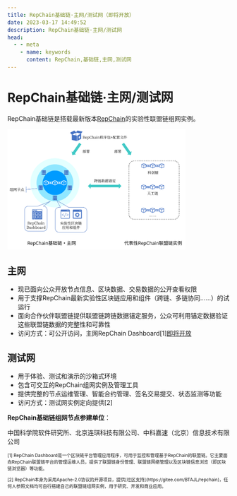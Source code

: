 ```yaml
---
title: RepChain基础链·主网/测试网（即将开放）
date: 2023-03-17 14:49:52
description: RepChain基础链·主网/测试网
head:
  - - meta
    - name: keywords
      content: RepChain,基础链,主网,测试网
---
```

# RepChain基础链·主网/测试网

RepChain基础链是搭载最新版本[RepChain](https://repchain.net)的实验性联盟链组网实例。

<p style="width:80%">
  <img src="/img/mainnet.png">
</p>

## 主网

* 现已面向公众开放节点信息、区块数据、交易数据的公开查看权限
* 用于支撑RepChain最新实验性区块链应用和组件（跨链、多链协同……）的试运行
* 面向合作伙伴联盟链提供联盟链跨链数据锚定服务，公众可利用锚定数据验证这些联盟链数据的完整性和可靠性
* 访问方式：可公开访问，主网RepChain Dashboard[1][即将开放]()

## 测试网

* 用于体验、测试和演示的沙箱式环境
* 包含可交互的RepChain组网实例及管理工具
* 提供完整的节点运维管理、智能合约管理、签名交易提交、状态监测等功能
* 访问方式：测试网实例定向提供[2]

**RepChain基础链组网节点参建单位**：

中国科学院软件研究所、北京连琪科技有限公司、中科嘉速（北京）信息技术有限公司

<p style="font-size:10px">
[1] RepChain Dashboard是一个区块链平台管理应用程序，可用于监控和管理基于RepChain的联盟链。它主要面向RepChain联盟链平台的管理运维人员，提供了联盟链身份管理、联盟链网络管理以及区块链信息浏览（即区块链浏览器）等功能。
</p>

<p style="font-size:10px">
[2] RepChain本身为采用Apache-2.0协议的开源项目，提供[社区支持](https://gitee.com/BTAJL/repchain)，任何人参照文档均可自行搭建自己的联盟链组网实例，用于研究、开发和商业应用。
</p>
